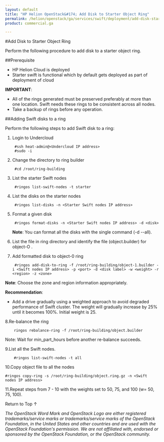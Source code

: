 ```yaml
---
layout: default
title: "HP Helion OpenStack&#174; Add Disk to Starter Object Ring"
permalink: /helion/openstack/ga/services/swift/deployment/add-disk-starter/
product: commercial.ga

---
```

<!--UNDER REVISION-->

<script>

function PageRefresh {
onLoad="window.refresh"
}

PageRefresh();

</script>

<!--
<p style="font-size: small;"> <a href=" /helion/openstack/ga/services/object/swift/expand-cluster/">&#9664; PREV</a> | <a href="/helion/openstack/ga/services/object/swift/expand-cluster/">&#9650; UP</a> | <a href="/helion/openstack/ga/services/swift/deployment/add-proxy-node/"> NEXT &#9654</a> </p>-->


#Add Disk to Starter Object Ring

Perform the following procedure to add disk to a starter object ring. 


##Prerequisite

* HP Helion Cloud is deployed
* Starter swift is functional  which by default gets deployed as part of deployment of cloud

**IMPORTANT**:  
 
*  All of the rings generated must be preserved preferably at more than one location. Swift needs these rings to be consistent across all nodes.
* Take a backup of rings before any operation.


##Adding Swift disks to a ring

Perform the following steps to add Swift disk to a ring:

1. Login to Undercloud 

		#ssh heat-admin@<Undercloud IP address> 
		#sudo -i

2. Change the directory to ring builder

		#cd /root/ring-building

3. List the starter Swift nodes

		#ringos list-swift-nodes -t starter

4. List the disks on the starter nodes

		#ringos list-disks -n <Starter Swift nodes IP address> 

5. Format a given disk

		#ringos format-disks -n <Starter Swift nodes IP address> -d <disk>

	**Note**: You can format all the disks with the single command (-d --all).


6. List the file in ring directory and identify the file (object.builder) for object-O .

	
7. Add formatted disk to object-0 ring

		#ringos add-disk-to-ring -f /root/ring-building/object-1.builder -i <Swift nodes IP address> -p <port> -d <disk label> -w <weight> -r <region> -z <zone>

**Note**: Choose the zone and region information appropriately.

**Recommendation**: 
              
* Add a drive gradually using a weighted approach to avoid degraded performance of Swift cluster. The weight will gradually increase by 25% until it becomes 100%. Initial weight is 25.


8.Re-balance the ring

		ringos rebalance-ring -f /root/ring-building/object.builder
	
Note: Wait for min_part_hours before another re-balance succeeds.	
	
9.List all the Swift nodes. 

		#ringos list-swift-nodes -t all
		
10.Copy object file to all the nodes

	#ringos copy-ring -s /root/ring-building/object.ring.gz -n <Swift nodes IP address>

11.Repeat steps from 7 - 10 with the weights set to 50, 75, and 100 (w= 50, 75, 100).


 
<a href="#top" style="padding:14px 0px 14px 0px; text-decoration: none;"> Return to Top &#8593; </a>


*The OpenStack Word Mark and OpenStack Logo are either registered trademarks/service marks or trademarks/service marks of the OpenStack Foundation, in the United States and other countries and are used with the OpenStack Foundation's permission. We are not affiliated with, endorsed or sponsored by the OpenStack Foundation, or the OpenStack community.*